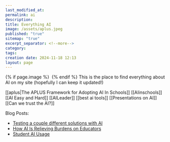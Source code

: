 ```yaml
---
last_modified_at: 
permalink: ai
description: 
title: Everything AI
image: /assets/aplus.jpeg
published: "true"
sitemap: "true"
excerpt_separator: <!--more-->
category: 
tags: 
creation date: 2024-11-18 12:13
layout: page
---
```



{% if page.image %} <img src="{{ page.image }}" alt=""> {% endif %}
This is the place to find everything about AI on my site (hopefully I can keep it updated!)

[[aplus|The APLUS Framework for Adopting AI In Schools]]
[[AIinschools]]
[[AI Easy and Hard]]
[[AILeader]]
[[best ai tools]]
[[Presentations on AI]]
[[Can we trust the AI?]]

Blog Posts: 
- [Testing a couple different solutions with AI](https://jethro.site/podcast/2023/12/22/testing-a-couple-different-solutions-with-ai/)
- [How AI Is Relieving Burdens on Educators](https://jethro.site/2023/12/12/how-ai-is-relieving-burdens-on-educators/)
- [Student AI Usage](https://jethro.site/2023/11/13/student-ai-usage/)

